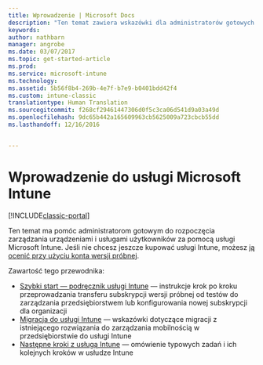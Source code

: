 ```yaml
---
title: Wprowadzenie | Microsoft Docs
description: "Ten temat zawiera wskazówki dla administratorów gotowych do wdrażania usługi Microsoft Intune w zarządzanym przez siebie środowisku produkcyjnym przedsiębiorstwa."
keywords: 
author: nathbarn
manager: angrobe
ms.date: 03/07/2017
ms.topic: get-started-article
ms.prod: 
ms.service: microsoft-intune
ms.technology: 
ms.assetid: 5b56f8b4-269b-4e7f-b7e9-b0401bdd42f4
ms.custom: intune-classic
translationtype: Human Translation
ms.sourcegitcommit: f268cf29461447306d0f5c3ca06d541d9a03a49d
ms.openlocfilehash: 9dc65b442a165609963cb5625009a723cbcb55dd
ms.lasthandoff: 12/16/2016


---
```


# <a name="get-started-with-microsoft-intune"></a>Wprowadzenie do usługi Microsoft Intune

[!INCLUDE[classic-portal](../includes/classic-portal.md)]

Ten temat ma pomóc administratorom gotowym do rozpoczęcia zarządzania urządzeniami i usługami użytkowników za pomocą usługi Microsoft Intune. Jeśli nie chcesz jeszcze kupować usługi Intune, możesz [ją ocenić przy użyciu konta wersji próbnej](https://docs.microsoft.com/intune/understand-explore/get-started-with-a-30-day-trial-of-microsoft-intune).

Zawartość tego przewodnika:
- [Szybki start — podręcznik usługi Intune](start-with-a-paid-subscription-to-microsoft-intune.md) — instrukcje krok po kroku przeprowadzania transferu subskrypcji wersji próbnej od testów do zarządzania przedsiębiorstwem lub konfigurowania nowej subskrypcji dla organizacji
- [Migracja do usługi Intune](migrate-to-intune.md) — wskazówki dotyczące migracji z istniejącego rozwiązania do zarządzania mobilnością w przedsiębiorstwie do usługi Intune
- [Następne kroki z usługą Intune](prevent-company-data-leaks-from-Office-365-mobile-apps.md) — omówienie typowych zadań i ich kolejnych kroków w usłudze Intune

